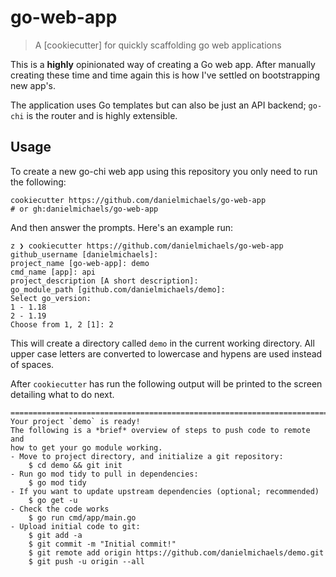 # go-web-app

> A [cookiecutter] for quickly scaffolding go web applications

This is a **highly** opinionated way of creating a Go web app. After manually
creating these time and time again this is how I've settled on bootstrapping
new app's. 

The application uses Go templates but can also be just an API backend; `go-chi`
is the router and is highly extensible.

## Usage

To create a new go-chi web app using this repository you only need to run the following:

```shell
cookiecutter https://github.com/danielmichaels/go-web-app
# or gh:danielmichaels/go-web-app
```
And then answer the prompts. Here's an example run:

```shell
z ❯ cookiecutter https://github.com/danielmichaels/go-web-app
github_username [danielmichaels]: 
project_name [go-web-app]: demo
cmd_name [app]: api
project_description [A short description]: 
go_module_path [github.com/danielmichaels/demo]: 
Select go_version:
1 - 1.18
2 - 1.19
Choose from 1, 2 [1]: 2
```

This will create a directory called `demo` in the current working directory. All upper case
letters are converted to lowercase and hypens are used instead of spaces.

After `cookiecutter` has run the following output will be printed to the screen detailing
what to do next.

```shell
====================================================================================
Your project `demo` is ready!
The following is a *brief* overview of steps to push code to remote and
how to get your go module working.
- Move to project directory, and initialize a git repository:
    $ cd demo && git init
- Run go mod tidy to pull in dependencies:
    $ go mod tidy
- If you want to update upstream dependencies (optional; recommended)
    $ go get -u
- Check the code works
    $ go run cmd/app/main.go
- Upload initial code to git:
    $ git add -a
    $ git commit -m "Initial commit!"
    $ git remote add origin https://github.com/danielmichaels/demo.git
    $ git push -u origin --all
```
